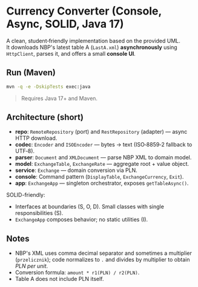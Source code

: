 
# Currency Converter (Console, Async, SOLID, Java 17)

A clean, student‑friendly implementation based on the provided UML.  
It downloads NBP's latest table A (`LastA.xml`) **asynchronously** using `HttpClient`, parses it, and offers a small **console UI**.

## Run (Maven)

```bash
mvn -q -e -DskipTests exec:java
```

> Requires Java 17+ and Maven.

## Architecture (short)

- **repo**: `RemoteRepository` (port) and `RestRepository` (adapter) — async HTTP download.
- **codec**: `Encoder` and `ISOEncoder` — bytes → text (ISO‑8859‑2 fallback to UTF‑8).
- **parser**: `Document` and `XMLDocument` — parse NBP XML to domain model.
- **model**: `ExchangeTable`, `ExchangeRate` — aggregate root + value object.
- **service**: `Exchange` — domain conversion via PLN.
- **console**: Command pattern (`DisplayTable`, `ExchangeCurrency`, `Exit`).
- **app**: `ExchangeApp` — singleton orchestrator, exposes `getTableAsync()`.

SOLID-friendly:
- Interfaces at boundaries (S, O, D). Small classes with single responsibilities (S).  
- `ExchangeApp` composes behavior; no static utilities (I).

## Notes

- NBP's XML uses comma decimal separator and sometimes a multiplier (`przelicznik`); code normalizes to `.` and divides by multiplier to obtain *PLN per unit*.
- Conversion formula: `amount * r1(PLN) / r2(PLN)`.
- Table A does not include PLN itself.
